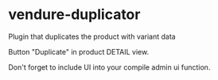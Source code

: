 # vendure-duplicator
Plugin that duplicates the product with variant data

Button "Duplicate" in product DETAIL view.

Don't forget to include UI into your compile admin ui function.
